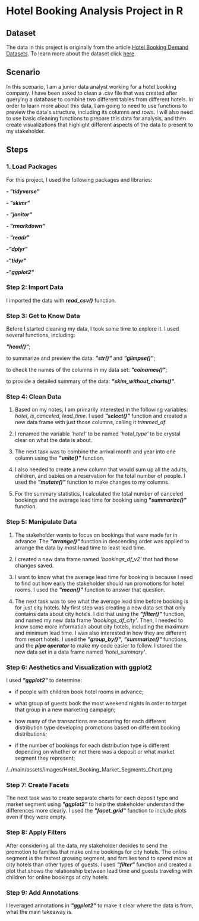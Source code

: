 # **Hotel Booking Analysis Project in R**

## **Dataset**
The data in this project is originally from the article [Hotel Booking Demand Datasets](https://www.sciencedirect.com/science/article/pii/S2352340918315191). To learn more about the dataset click [here](https://www.kaggle.com/jessemostipak/hotel-booking-demand).

## **Scenario**

In this scenario, I am a junior data analyst working for a hotel booking company. I have been asked to clean a .csv file that was created after querying a database to combine two different tables from different hotels. In order to learn more about this data, I am going to need to use functions to preview the data's structure, including its columns and rows. I will also need to use basic cleaning functions to prepare this data for analysis, and then create visualizations that highlight different aspects of the data to present to my stakeholder.

## **Steps**

### **1. Load Packages**

For this project, I used the following packages and libraries:

**_- "tidyverse"_**

**_- "skimr"_**

**_- "janitor"_**

**_- "rmarkdown"_**

**_- "readr"_**

**_-"dplyr"_**

**_-"tidyr"_**

**_-"ggplot2"_**

### **Step 2: Import Data**

I imported the data with **_read_csv()_** function.

### Step 3: Get to Know Data

Before I started cleaning my data, I took some time to explore it. I used several functions, including:

**_"head()"_**; 

to summarize and preview the data: **_"str()"_** and **_"glimpse()"_**;

to check the names of the columns in my data set: **_"colnames()"_**;

to provide a detailed summary of the data: **_"skim_without_charts()"_**.

### Step 4: Clean Data

1) Based on my notes, I am primarily interested in the following variables: *hotel*, *is_canceled*, *lead_time*. I used **_"select()"_** function and created a new data frame with just those columns, calling it _trimmed_df_.

2) I renamed the variable *'hotel'* to be named *'hotel_type'* to be crystal clear on what the data is about.

3) The next task was to combine the arrival month and year into one column using the **_"unite()"_** function.

4) I also needed to create a new column that would sum up all the adults, children, and babies on a reservation for the total number of people. I used the **_"mutate()"_** function to make changes to my columns.

5) For the summary statistics, I calculated the total number of canceled bookings and the average lead time for booking using **_"summarize()"_** function.

### Step 5: Manipulate Data

1) The stakeholder wants to focus on bookings that were made far in advance. The **_"arrange()"_** function in descending order was applied to arrange the data by most lead time to least lead time.

2) I created a new data frame named *'bookings_df_v2'* that had those changes saved.

3) I want to know what the average lead time for booking is because I need to find out how early the stakeholder should run promotions for hotel rooms. I used the **_"mean()"_** function to answer that question.

4) The next task was to see what the average lead time before booking is for just city hotels. My first step was creating a new data set that only contains data about city hotels. I did that using the **_"filter()"_** function, and named my new data frame *'bookings_df_city'*. Then, I needed to know some more information about city hotels, including the maximum and minimum lead time. I was also interested in how they are different from resort hotels. I used the **_"group_by()"_**, **_"summarize()"_** functions, and the **_pipe operator_** to make my code easier to follow. I stored the new data set in a data frame named *'hotel_summary'*.

### Step 6: Aesthetics and Visualization with ggplot2

I used **_"ggplot2"_** to determine:

- if people with children book hotel rooms in advance;
  
- what group of guests book the most weekend nights in order to target that group in a new marketing campaign;
  
- how many of the transactions are occurring for each different distribution type developing promotions based on different booking distributions;
  
- if the number of bookings for each distribution type is different depending on whether or not there was a deposit or what market segment they represent;

/../main/assets/images/Hotel_Booking_Market_Segments_Chart.png  
  
### Step 7: Create Facets

The next task was to create separate charts for each deposit type and market segment using **_"ggplot2"_** to help the stakeholder understand the differences more clearly. I used the **_"facet_grid"_** function to include plots even if they were empty.

### Step 8: Apply Filters

After considering all the data, my stakeholder decides to send the promotion to families that make online bookings for city hotels. The online segment is the fastest growing segment, and families tend to spend more at city hotels than other types of guests. I used **_"filter"_** function and created a plot that shows the relationship between lead time and guests traveling with children for online bookings at city hotels.

### Step 9: Add Annotations

I leveraged annotations in **_"ggplot2_"** to make it clear where the data is from, what the main takeaway is.


























